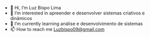 - 👋 Hi, I’m Luz Bispo Lima
- 👀 I’m interested in apreender e desenvolver sistemas criativos e dinâmicos
- 🌱 I’m currently learning análise e desenvolvimento de sistemas 
- 📫 How to reach me Luzbispo09@gmail.com 

<!---
Luzbispolima/Luzbispolima is a ✨ special ✨ repository because its `README.md` (this file) appears on your GitHub profile.
You can click the Preview link to take a look at your changes.
--->
